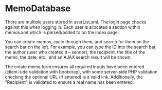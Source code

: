 # MemoDatabase
There are multiple users stored in userList.xml. The login page checks against this when logging in. Each user is allocated a section within memos.xml which is parsed/added to on the index page.

You can create memos, cycle through them, and search for them on the search bar on the left. For example, you can type the ID into the search bar, 
the author (user who created it – sender), the recipient, the title of the memo, the date, etc., and an AJAX search result will be shown.

The create memo form ensures all required inputs have been entered (client-side validation with bootstrap), with some server-side PHP validation checking the 
optional URL (if entered) is a valid link. Additionally, the "Recipient" is validated to ensure a real name has been entered.

